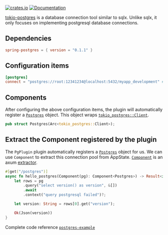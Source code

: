 [![crates.io](https://img.shields.io/crates/v/spring-postgres.svg)](https://crates.io/crates/spring-postgres)
[![Documentation](https://docs.rs/spring-postgres/badge.svg)](https://docs.rs/spring-postgres)

[tokio-postgres](https://github.com/sfackler/rust-postgres) is a database connection tool similar to sqlx. Unlike sqlx, it only focuses on implementing postgresql database connections.

## Dependencies

```toml
spring-postgres = { version = "0.1.1" }
```

## Configuration items

```toml
[postgres]
connect = "postgres://root:12341234@localhost:5432/myapp_development" # Database address to connect to
```

## Components

After configuring the above configuration items, the plugin will automatically register a [`Postgres`](https://docs.rs/tokio-postgres/latest/tokio_postgres/struct.Client.html) object. This object wraps [`tokio_postgres::Client`](https://docs.rs/tokio-postgres/latest/tokio_postgres/struct.Client.html).

```rust
pub struct Postgres(Arc<tokio_postgres::Client>);
```

## Extract the Component registered by the plugin

The `PgPlugin` plugin automatically registers a [`Postgres`](https://docs.rs/tokio-postgres/latest/tokio_postgres/struct.Client.html) object for us. We can use `Component` to extract this connection pool from AppState. [`Component`](https://docs.rs/spring-web/latest/spring_web/extractor/struct.Component.html) is an axum [extractor](https://docs.rs/axum/latest/axum/extract/index.html).

```rust
#[get("/postgres")]
async fn hello_postgres(Component(pg): Component<Postgres>) -> Result<impl IntoResponse> {
    let rows = pg
        .query("select version() as version", &[])
        .await
        .context("query postgresql failed")?;

    let version: String = rows[0].get("version");

    Ok(Json(version))
}
```

Complete code reference [`postgres-example`](https://github.com/spring-rs/spring-rs/tree/master/examples/postgres-example)
